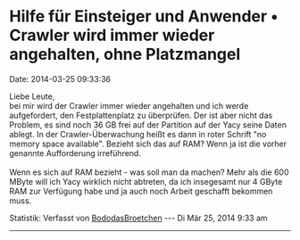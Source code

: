 Hilfe für Einsteiger und Anwender • Crawler wird immer wieder angehalten, ohne Platzmangel
==========================================================================================

Date: 2014-03-25 09:33:36

Liebe Leute,\
bei mir wird der Crawler immer wieder angehalten und ich werde
aufgefordert, den Festplattenplatz zu überprüfen. Der ist aber nicht das
Problem, es sind noch 36 GB frei auf der Partition auf der Yacy seine
Daten ablegt. In der Crawler-Überwachung heißt es dann in roter Schrift
\"no memory space available\". Bezieht sich das auf RAM? Wenn ja ist die
vorher genannte Aufforderung irreführend.\
\
Wenn es sich auf RAM bezieht - was soll man da machen? Mehr als die 600
MByte will ich Yacy wirklich nicht abtreten, da ich insegesamt nur 4
GByte RAM zur Verfügung habe und ja auch noch Arbeit geschafft bekommen
muss.

Statistik: Verfasst von
[BododasBroetchen](http://forum.yacy-websuche.de/memberlist.php?mode=viewprofile&u=9386)
--- Di Mär 25, 2014 9:33 am

------------------------------------------------------------------------
